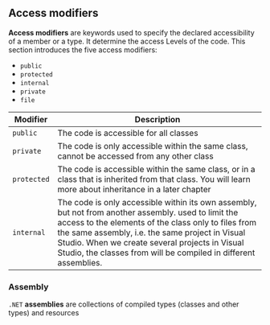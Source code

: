 ## Access modifiers

**Access modifiers** are keywords used to specify the declared accessibility of a member or a type. It determine the access Levels of the code. This section introduces the five access modifiers:

- `public`
- `protected`
- `internal`
- `private`
- `file`

|Modifier|Description|
|-|-|
|`public`|	The code is accessible for all classes|
|`private`|The code is only accessible within the same class, cannot be accessed from any other class|
|`protected`|	The code is accessible within the same class, or in a class that is inherited from that class. You will learn more about inheritance in a later chapter|
|`internal`|	The code is only accessible within its own assembly, but not from another assembly. used to limit the access to the elements of the class only to files from the same assembly, i.e. the same project in Visual Studio. When we create several projects in Visual Studio, the classes from will be compiled in different assemblies.|

### Assembly
`.NET` **assemblies** are collections of compiled types (classes and other types) and resources
